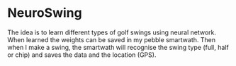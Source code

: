 # NeuroSwing

The idea is to learn different types of golf swings using neural network.
When learned the weights can be saved in my pebble smartwath.
Then when I make a swing, the smartwath will recognise the swing type (full, half or chip) and saves the data and the location (GPS).



